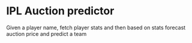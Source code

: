 # IPL Auction predictor
Given a player name, fetch player stats and then based on stats forecast auction price and predict a team
